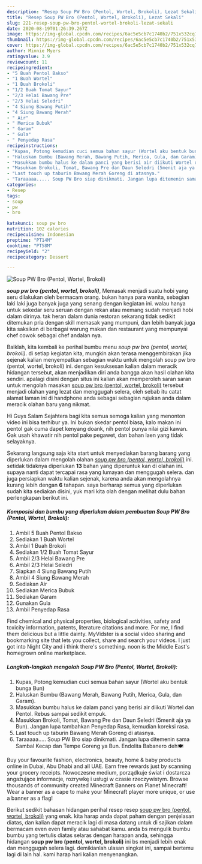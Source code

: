```yaml
---
description: "Resep Soup PW Bro (Pentol, Wortel, Brokoli), Lezat Sekali"
title: "Resep Soup PW Bro (Pentol, Wortel, Brokoli), Lezat Sekali"
slug: 221-resep-soup-pw-bro-pentol-wortel-brokoli-lezat-sekali
date: 2020-08-19T01:26:39.267Z
image: https://img-global.cpcdn.com/recipes/6ac5e5cb7c1740b2/751x532cq70/soup-pw-bro-pentol-wortel-brokoli-foto-resep-utama.jpg
thumbnail: https://img-global.cpcdn.com/recipes/6ac5e5cb7c1740b2/751x532cq70/soup-pw-bro-pentol-wortel-brokoli-foto-resep-utama.jpg
cover: https://img-global.cpcdn.com/recipes/6ac5e5cb7c1740b2/751x532cq70/soup-pw-bro-pentol-wortel-brokoli-foto-resep-utama.jpg
author: Minnie Myers
ratingvalue: 3.9
reviewcount: 11
recipeingredient:
- "5 Buah Pentol Bakso"
- "1 Buah Wortel"
- "1 Buah Brokoli"
- "1/2 Buah Tomat Sayur"
- "2/3 Helai Bawang Pre"
- "2/3 Helai Seledri"
- "4 Siung Bawang Putih"
- "4 Siung Bawang Merah"
- " Air"
- " Merica Bubuk"
- " Garam"
- " Gula"
- " Penyedap Rasa"
recipeinstructions:
- "Kupas, Potong kemudian cuci semua bahan sayur (Wortel aku bentuk bunga Bun)"
- "Haluskan Bumbu (Bawang Merah, Bawang Putih, Merica, Gula, dan Garam)."
- "Masukkan bumbu halus ke dalam panci yang berisi air diikuti Wortel dan Pentol. Rebus sampai sedikit empuk."
- "Masukkan Brokoli, Tomat, Bawang Pre dan Daun Seledri (5menit aja ya Bun). Jangan lupa tambahkan Penyedap Rasa, kemudian koreksi rasa."
- "Last touch up taburin Bawang Merah Goreng di atasnya."
- "Taraaaaa..... Soup PW Bro siap dinikmati. Jangan lupa ditemenin sama Sambal Kecap dan Tempe Goreng ya Bun. Endolita Babanero deh🍽"
categories:
- Resep
tags:
- soup
- pw
- bro

katakunci: soup pw bro 
nutrition: 102 calories
recipecuisine: Indonesian
preptime: "PT14M"
cooktime: "PT58M"
recipeyield: "2"
recipecategory: Dessert

---
```



![Soup PW Bro (Pentol, Wortel, Brokoli)](https://img-global.cpcdn.com/recipes/6ac5e5cb7c1740b2/751x532cq70/soup-pw-bro-pentol-wortel-brokoli-foto-resep-utama.jpg)

<b><i>soup pw bro (pentol, wortel, brokoli)</i></b>, Memasak menjadi suatu hobi yang seru dilakukan oleh bermacam orang. bukan hanya para wanita, sebagian laki laki juga banyak juga yang senang dengan kegiatan ini. walau hanya untuk sekedar seru seruan dengan rekan atau memang sudah menjadi hobi dalam dirinya. tak heran dalam dunia restoran sekarang tidak sedikit ditemukan pria dengan skill memasak yang mumpuni, dan lebih banyak juga kita saksikan di berbagai warung makan dan restaurant yang mempunyai chef cowok sebagai chef andalan nya.

Baiklah, kita kembali ke perihal bumbu menu <i>soup pw bro (pentol, wortel, brokoli)</i>. di setiap kegiatan kita, mungkin akan terasa menggembirakan jika sejenak kalian menyempatkan sebagian waktu untuk mengolah soup pw bro (pentol, wortel, brokoli) ini. dengan kesuksesan kalian dalam meracik hidangan tersebut, akan menjadikan diri anda bangga akan hasil olahan kita sendiri. apalagi disini dengan situs ini kalian akan memperoleh saran saran untuk mengolah masakan <u>soup pw bro (pentol, wortel, brokoli)</u> tersebut menjadi olahan yang lezat dan menggugah selera, oleh sebab itu catat alamat laman ini di handphone anda sebagai sebagian rujukan anda dalam meracik olahan baru yang nikmat.

Hi Guys Salam Sejahtera bagi kita semua semoga kalian yang menonton video ini bisa terhibur ya. Ini bukan skedar pentol biasa, kalo makan ini pentol gak cuma dapet kenyang doank, nih pentol punya nilai gizi kawan. Gak usah khawatir nih pentol pake pegawet, dan bahan laen yang tidak selayaknya.


Sekarang langsung saja kita start untuk menyediakan barang barang yang diperlukan dalam mengolah olahan <u><i>soup pw bro (pentol, wortel, brokoli)</i></u> ini. setidak tidaknya diperlukan <b>13</b> bahan yang diperuntuk kan di olahan ini. supaya nanti dapat tercapai rasa yang lumayan dan menggugah selera. dan juga persiapkan waktu kalian sejenak, karena anda akan mengolahnya kurang lebih dengan <b>6</b> tahapan. saya berharap semua yang diperlukan sudah kita sediakan disini, yuk mari kita olah dengan melihat dulu bahan perlengkapan berikut ini.

<!--inarticleads1-->

##### Komposisi dan bumbu yang diperlukan dalam pembuatan Soup PW Bro (Pentol, Wortel, Brokoli):

1. Ambil 5 Buah Pentol Bakso
1. Sediakan 1 Buah Wortel
1. Ambil 1 Buah Brokoli
1. Sediakan 1/2 Buah Tomat Sayur
1. Ambil 2/3 Helai Bawang Pre
1. Ambil 2/3 Helai Seledri
1. Siapkan 4 Siung Bawang Putih
1. Ambil 4 Siung Bawang Merah
1. Sediakan  Air
1. Sediakan  Merica Bubuk
1. Sediakan  Garam
1. Gunakan  Gula
1. Ambil  Penyedap Rasa


Find chemical and physical properties, biological activities, safety and toxicity information, patents, literature citations and more. For me, I find them delicious but a little dainty. MyVidster is a social video sharing and bookmarking site that lets you collect, share and search your videos. I just got into Night City and i think there&#39;s something. noon is the Middle East&#39;s homegrown online marketplace. 

<!--inarticleads2-->

##### Langkah-langkah mengolah Soup PW Bro (Pentol, Wortel, Brokoli):

1. Kupas, Potong kemudian cuci semua bahan sayur (Wortel aku bentuk bunga Bun)
1. Haluskan Bumbu (Bawang Merah, Bawang Putih, Merica, Gula, dan Garam).
1. Masukkan bumbu halus ke dalam panci yang berisi air diikuti Wortel dan Pentol. Rebus sampai sedikit empuk.
1. Masukkan Brokoli, Tomat, Bawang Pre dan Daun Seledri (5menit aja ya Bun). Jangan lupa tambahkan Penyedap Rasa, kemudian koreksi rasa.
1. Last touch up taburin Bawang Merah Goreng di atasnya.
1. Taraaaaa..... Soup PW Bro siap dinikmati. Jangan lupa ditemenin sama Sambal Kecap dan Tempe Goreng ya Bun. Endolita Babanero deh🍽


Buy your favourite fashion, electronics, beauty, home &amp; baby products online in Dubai, Abu Dhabi and all UAE. Earn free rewards just by scanning your grocery receipts. Nowoczesne medium, porządkuje świat i dostarcza angażujące informacje, rozrywkę i usługi w czasie rzeczywistym. Browse thousands of community created Minecraft Banners on Planet Minecraft! Wear a banner as a cape to make your Minecraft player more unique, or use a banner as a flag! 

Berikut sedikit bahasan hidangan perihal resep resep <u>soup pw bro (pentol, wortel, brokoli)</u> yang enak. kita harap anda dapat paham dengan penjelasan diatas, dan kalian dapat meracik lagi di masa datang untuk di sajikan dalam bermacam even even family atau sahabat kamu. anda bs mengulik bumbu bumbu yang tertulis diatas selaras dengan harapan anda, sehingga hidangan <b>soup pw bro (pentol, wortel, brokoli)</b> ini bs menjadi lebih enak dan menggugah selera lagi. demikianlah ulasan singkat ini, sampai bertemu lagi di lain hal. kami harap hari kalian menyenangkan.

